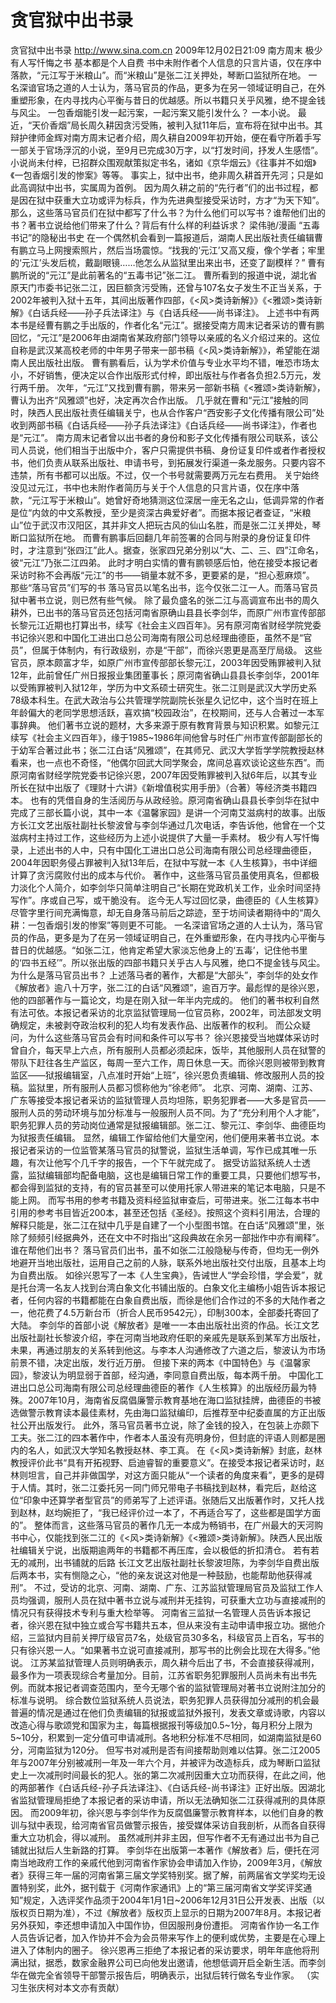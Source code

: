 # 贪官狱中出书录

贪官狱中出书录
http://www.sina.com.cn  2009年12月02日21:09  南方周末
极少有人写忏悔之书 基本都是个人自费
书中未附作者个人信息的只言片语，仅在序中落款，“元江写于米粮山”。而“米粮山”是张二江关押处，琴断口监狱所在地。
一名深谙官场之道的人士认为，落马官员的作品，更多为在另一领域证明自己，在外重塑形象，在内寻找内心平衡与昔日的优越感。所以书籍只关乎风雅，绝不提金钱与风尘。
一包香烟能引发一起污案，一起污案又能引发什么？
一本小说。
最近，“天价香烟”局长周久耕因贪污受贿，被判入狱11年后，宣布将在狱中出书。其辩护律师金辉对南方周末记者介绍，周久耕自2009年初开始，便在看守所着手写一部关于官场浮沉的小说，至9月已完成30万字，以“打发时间，抒发人生感悟”。
小说尚未付梓，已招群众围观献策拟定书名，诸如《京华烟云》《往事并不如烟》《一包香烟引发的惨案》等等。
事实上，狱中出书，绝非周久耕首开先河；只是如此高调狱中出书，实属周为首例。
因为周久耕之前的“先行者”们的出书过程，都是因在狱中获重大立功或评为标兵，作为先进典型接受采访时，方才“为天下知”。
那么，这些落马官员们在狱中都写了什么书？为什么他们可以写书？谁帮他们出的书？著书立说给他们带来了什么？背后有什么样的利益诉求？
梁伟驰/漫画
“五毒书记”的隐秘出书史
在一个偶然机会看到一篇报道后，湖南人民出版社责任编辑曹有鹏立马上网搜索照片，然后当场震惊。“找我的‘元江’又高又瘦，像个学者；牢里的‘元江’头发后梳，戴副眼镜……他怎么从监狱里出来出书，还变了副模样？”
曹有鹏所说的“元江”是此前著名的“五毒书记”张二江。
曹所看到的报道中说，湖北省原天门市委书记张二江，因巨额贪污受贿，还曾与107名女子发生不正当关系，于2002年被判入狱十五年，其间出版著作四部，《<风>类诗新解》》《<雅颂>类诗新解》《白话兵经——孙子兵法译注》与《白话兵经——尚书译注》。
上述书中有两本书是经曹有鹏之手出版的，作者化名“元江”。据接受南方周末记者采访的曹有鹏回忆，“元江”是2006年由湖南省某政府部门领导以亲戚的名义介绍过来的。这位自称是武汉某高校老师的中年男子带来一部书稿《<风>类诗新解》》，希望能在湖南人民出版社出版。
曹有鹏看后，认为学术价值与专业水平均不错，唯恐市场太小，不好销售，便决定以合作出版形式付梓，即出版社与作者各负担2.5万元，发行两千册。
次年，“元江”又找到曹有鹏，带来另一部新书稿《<雅颂>类诗新解》，曹认为出齐“风雅颂”也好，决定再次合作出版。
几乎就在曹和“元江”接触的同时，陕西人民出版社责任编辑关宁，也从合作客户“西安影子文化传播有限公司”处收到两部书稿《白话兵经——孙子兵法译注》《白话兵经——尚书译注》，作者也是“元江”。
南方周末记者曾以出书者的身份和影子文化传播有限公司联系，该公司人员说，他们相当于出版中介，客户只需提供书稿、身份证复印件或者作者授权书，他们负责从联系出版社、申请书号，到拓展发行渠道一条龙服务。只要内容不违禁，所有书都可以出版。不过，仅一个书号就需要两万元左右费用。
关宁始终没见过元江，书中也未附作者简历与关于个人信息的只言片语，仅在序中落款，“元江写于米粮山”。她曾好奇地猜测这位深居一座无名之山，低调异常的作者是位“内敛的中文系教授，至少是资深古典爱好者”。而据本报记者查证，“米粮山”位于武汉市汉阳区，其并非文人把玩古风的仙山名胜，而是张二江关押处，琴断口监狱所在地。
而曹有鹏事后回翻几年前签署的合同与附录的身份证复印件时，才注意到“张四江”此人。据查，张家四兄弟分别以“大、二、三、四”江命名，彼“元江”乃张二江四弟。
此时才明白实情的曹有鹏顿感后怕，他在接受本报记者采访时称不会再版“元江”的书——销量本就不多，更要紧的是，“担心惹麻烦”。
那些“落马官员”们写的书
落马官员以笔名出书，迄今仅张二江一人。而落马官员狱中著书立说，则已然有些气候。
除了最负盛名的张二江与高调宣布出书的周久耕外，已出书的落马官员还包括河南省原确山县县长李剑华，而原广州市宣传部部长黎元江近期也打算出书，续写《社会主义四百年》。另有原河南省财经学院党委书记徐兴恩和中国化工进出口总公司海南有限公司总经理曲德臣，虽然不是“官员”，但属于体制内，有行政级别，亦是“干部”，而徐兴恩更是高至厅局级。
这些官员，原本颇富才华，如原广州市宣传部部长黎元江，2003年因受贿罪被判入狱12年，此前曾任广州日报报业集团董事长；原河南省确山县县长李剑华，2001年以受贿罪被判入狱12年，学历为中文系硕士研究生。张二江则是武汉大学历史系78级本科生。在武大政治与公共管理学院副院长张星久记忆中，这个当时在班上年龄偏大的老同学思想活跃，喜欢搞“校园政治”，在校期间，还与人合著过一本军事辞典。
他们著书立说的题材，大多来源于原有教育背景与知识积累。如黎元江续写《社会主义四百年》，缘于1985~1986年间他曾与时任广州市宣传部副部长的于幼军合著过此书；张二江白话“风雅颂”，在其师兄、武汉大学哲学学院教授赵林看来，也一点也不奇怪，“他偶尔回武大同学聚会，席间总喜欢谈论这些东西”。而原河南省财经学院党委书记徐兴恩，2007年因受贿罪被判入狱6年后，以其专业所长在狱中出版了《理财十六讲》《新增值税实用手册》（合著）等经济类书籍四本。
也有的凭借自身的生活阅历与从政经验。原河南省确山县县长李剑华在狱中完成了三部长篇小说，其中一本《温馨家园》是讲一个河南艾滋病村的故事。出版方长江文艺出版社副社长黎波曾与李剑华通过几次电话，李告诉他，他曾在一个艾滋病村主持过工作，这些经历为上述小说提供了大量一手素材。
极少有人写忏悔录，上述出书的人中，只有中国化工进出口总公司海南有限公司总经理曲德臣，2004年因职务侵占罪被判入狱13年后，在狱中写就一本《人生核算》，书中详细计算了贪污腐败付出的成本与代价。
著作中，这些落马官员虽使用真名，但都极力淡化个人简介，如李剑华只简单注明自己“长期在党政机关工作，业余时间坚持写作”。序或自己写，或干脆没有。
迄今无人写过回忆录，曲德臣的《人生核算》尽管字里行间充满悔意，却无自身落马前后之踪迹，至于坊间读者期待中的“周久耕：一包香烟引发的惨案”等则更不可能。
一名深谙官场之道的人士认为，落马官员的作品，更多是为了在另一领域证明自己，在外重塑形象，在内寻找内心平衡与昔日的优越感。“如张二江，他肯定希望大家淡忘他身上的‘五毒’，记住他书里的‘四书五经’”。所以张出版的四部书籍只关乎古人与风雅，绝口不提金钱与风尘。
为什么是落马官员出书？
上述落马者的著作，大都是“大部头”，李剑华的处女作《解放者》逾八十万字，张二江的白话“风雅颂”，逾百万字。最彪悍的是徐兴恩，他的四部著作与一篇论文，均是在刚入狱一年半内完成的。
他们的著书权利自然有法可依。本报记者采访的北京监狱管理局一位官员称，2002年，司法部发文明确规定，未被剥夺政治权利的犯人均有发表作品、出版著作的权利。
而公众疑问，为什么这些落马官员会有时间和条件可以写书？
徐兴恩接受当地媒体采访时曾自介，每天早上六点，所有服刑人员都必须起床，饭毕，其他服刑人员在狱警的带队下赶往各生产监区，每周一至六工作，周日休息一天。而徐兴恩则被带到教育监区——狱报编辑室，八点准时开始“上班”，徐兴恩负责编辑、修改服刑人员的投稿。监狱里，所有服刑人员都习惯称他为“徐老师”。
北京、河南、湖南、江苏、广东等接受本报记者采访的监狱管理人员均坦陈，职务犯罪者——大多是官员——服刑人员的劳动环境与加分标准与一般服刑人员不同。为了“充分利用个人才能”，职务犯罪人员的劳动岗位通常是狱报编辑部。张二江、黎元江、李剑华、曲德臣均为狱报责任编辑。
显然，编辑工作留给他们大量空闲，他们便用来著书立说。本报记者采访的一位监管某落马官员的狱警说，监狱生活单调，写作已成其唯一乐趣，有次让他写个几千字的报告，一个下午就完成了。
据受访监狱系统人士透露，监狱编辑部均配备电脑，这也是编辑日常工作的重要工具，只要他们想写书，都会得到监狱的支持，有的官员甚至可以使用托家人带进来的笔记本电脑，只是不能上网。
而写书用的参考书籍及资料经监狱审查后，可带进来。张二江每本书中引用的参考书目皆近200本，甚至还包括《圣经》。按照这个资料引用法，合理的解释只能是，张二江在狱中几乎是自建了一个小型图书馆。在白话“风雅颂”里，张除了频频引经据典外，还在文中不时指出“这段典故在余另一部拙作中亦有阐释”。
谁在帮他们出书？
落马官员们出书，虽不如张二江般隐秘与传奇，但均无一例外地避开当地出版社，运用自己之前的人脉，联系外地出版社交付出版，且基本上均为自费出版。
如徐兴恩写了一本《人生宝典》，告诫世人“学会珍惜，学会爱”，就是托台湾一名友人找到台湾白象文化书铺出版的。白象文化主编杨小姐告诉本报记者，任何内容的书籍都能在白象自费出版，而徐是他们合作过的不多的大陆作者之一，他花费了4.5万新台币（折合人民币9542元），印制300本，全部委托寄回了大陆。
李剑华的首部小说《解放者》是唯一一本由出版社出资的作品。长江文艺出版社副社长黎波介绍，李在河南当地政府任职的亲戚先是联系到某军方出版社，未果，再通过朋友的关系转到他这。与李本人沟通修改了六道之后，黎波认为市场前景不错，决定出版，发行近万册。
但接下来的两本《中国特色》与《温馨家园》，黎波认为明显弱于首部，经沟通，李同意自费出版，每本两千册。
中国化工进出口总公司海南有限公司总经理曲德臣的著作《人生核算》的出版经历最为特殊。2007年10月，海南省反腐倡廉警示教育基地在海口监狱挂牌，曲德臣的书被选做警示教育读本最佳素材，先由海口监狱编印，后推荐至中纪委直属的方正出版社公开出版发行。
此外，落马官员著书立说，除了金钱的投入，在包装上亦颇下工夫。张二江的四本著作中，作者本人虽没有亮明身份，但封底的评语人则都是圈内的名人，如武汉大学知名教授赵林、李工真。
在《<风>类诗新解》封底，赵林教授评价此书“具有开拓视野、启迪睿智的重要意义”。在接受本报记者采访时，赵林则坦言，自己并非做国学，对这方面只能从“一个读者的角度来看”，更多的是碍于人情。其时，张二江委托另一同门师兄带电子书稿找到赵林，看完后，赵给这位“印象中还算学者型官员”的师弟写了上述评语。张随后又出版著作时，又托人找到赵林，赵均婉拒了，“我已经评价过一本了，不再适合写了，这些都是国学方面的”。
整体而言，这些落马官员的著作几无一本成为畅销书，在广州最大的天河购书中心，仅能找到张二江的《<风>类诗新解》《<雅颂>类诗新解》。陕西人民出版社编辑关宁说，出版期逾两年的书籍都不再压库，会以极低的折扣清仓。
若有若无的减刑，出书铺就的后路
长江文艺出版社副社长黎波坦陈，为李剑华自费出版后两本书，实有恻隐之心，“他的亲友说这对他是一种鼓励，也能帮助他获得减刑”。
不过，受访的北京、河南、湖南、广东、江苏监狱管理局官员及监狱工作人员均强调，服刑人员在狱中著书立说与减刑并无挂钩，可获重大立功与直接减刑的情况只有获得技术专利与重大检举等。
河南省三监狱一名管理人员告诉本报记者，徐兴恩在狱中独立或合写书籍共五本，但从来没有主动申请申报立功。据他介绍，三监狱内目前关押厅级官员7名，处级官员30多名，科级官员上百名，写书的只有徐兴恩一人。“如果著书立说可直接减刑，那写书的比例会比现在大得多。”他说。
江苏某监狱管理人员则明确表示，周久耕今后出了书，不会直接获得减刑，最多作为一项表现综合考量加分。目前，江苏省职务犯罪服刑人员尚未有出书先例。而就本报记者调查范围内，至今无哪个省的监狱管理局对著书立说附注加分的标准与说明。
综合数位监狱系统人员说法，职务犯罪人员获得加分减刑的机会最普遍的情况是通过在他们负责编辑的狱报或监狱外报刊，发表文章或诗歌，内容以改造心得与歌颂党和国家为主，每篇根据报刊等级加0.5~1分，每月积分上限为5~10分，积累到一定分值可申请减刑。各地积分标准不尽相同，如湖南监狱是60分，河南监狱为120分。
但写书对减刑是否有间接帮助则难以估算。张二江2005年与2007年分别被减刑一年及一年六个月，并被评为改造标兵，成为琴断口监狱史上一次减刑时间最长的犯人。张的第二次减刑因重大立功而获得，在此之间，他的两部著作《白话兵经-孙子兵法译注》、《白话兵经-尚书译注》正好出版。因湖北省监狱管理局拒绝了本报记者的采访申请，所以无法确知张二江获得减刑的具体原因。
而2009年初，徐兴恩与李剑华作为反腐倡廉警示教育样本，以他们自身的教训与狱中表现，给河南省官员做警示报告，接受媒体采访自我剖析，从而各自获得重大立功机会，得以减刑。
虽然减刑并非主因，但写作者不无有通过出书为自己铺就出狱后人生新路的打算。
李剑华在出版第一本著作《解放者》后，便托在河南当地政府工作的亲戚代他到河南省作家协会申请加入作协，2009年3月，《解放者》获得三年一届的河南省第三届文学奖特别奖。据了解，前两届省文学奖均无设置特别奖，此外，据刊载于《河南作家通讯》上的“第三届河南省文学奖评奖通知”规定，入选评奖作品须于2004年1月1日~2006年12月31日公开发表、出版（以版权页日期为准），不过《解放者》版权页上显示的日期为2007年8月。本报记者另外获知，李还想申请加入中国作协，但因服刑身份遭拒。
河南省作协一名工作人员告诉记者，加入作协并不会为会员带来写作上的便利或优势，主要是在心理上进入了体制内的圈子。
徐兴恩再三拒绝了本报记者的采访要求，明年年底他将刑满出狱，据悉，数家金融界公司已向他发出邀请，他想低调开启全新生活。而李剑华在做完全省领导干部警示报告后，明确表示，出狱后转行做名专业作家。
（实习生张庆柯对本文亦有贡献）

